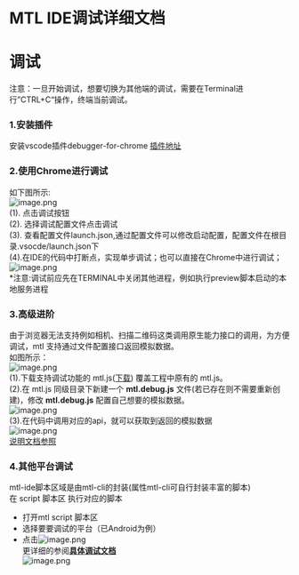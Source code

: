 # MTL IDE调试详细文档

<a name="b7c0bfff"></a>
# 调试

注意：一旦开始调试，想要切换为其他端的调试，需要在Terminal进行”CTRL+C“操作，终端当前调试。

<a name="e2b698c9"></a>
### 1.安装插件

安装vscode插件debugger-for-chrome [插件地址](https://marketplace.visualstudio.com/items?itemName=msjsdiag.debugger-for-chrome)

<a name="1a0782eb"></a>
### 2.使用Chrome进行调试

如下图所示:<br />![image.png](https://cdn.nlark.com/yuque/0/2019/png/271500/1566808161450-bb9f8eb9-7e83-4bc8-8e28-b1ae007cff26.png#align=left&display=inline&height=223&name=image.png&originHeight=491&originWidth=1292&size=96710&status=done&width=587.272714543934#align=left&display=inline&height=491&originHeight=491&originWidth=1292&status=done&width=1292)<br />(1). 点击调试按钮<br />(2). 选择调试配置文件点击调试<br />(3). 查看配置文件launch.json,通过配置文件可以修改启动配置，配置文件在根目录.vsocde/launch.json下<br />(4).在IDE的代码中打断点，实现单步调试；也可以直接在Chrome中进行调试；<br />![image.png](https://cdn.nlark.com/yuque/0/2019/png/271499/1567046942629-667e8572-ffd6-4b4c-8edb-07e98d728364.png#align=left&display=inline&height=163&name=image.png&originHeight=326&originWidth=822&size=55567&status=done&width=411)<br />*注意:调试前应先在TERMINAL中关闭其他进程，例如执行preview脚本启动的本地服务进程

<a name="f086565c"></a>
### 3.高级进阶
由于浏览器无法支持例如相机、扫描二维码这类调用原生能力接口的调用，为方便调试，mtl 支持通过文件配置接口返回模拟数据。<br />如图所示：<br />![image.png](https://cdn.nlark.com/yuque/0/2019/png/271500/1566808219005-f9da7f0f-22a0-497a-9440-c8c2d2df3f25.png#align=left&display=inline&height=346&name=image.png&originHeight=762&originWidth=1281&size=158634&status=done&width=582.272714652306#align=left&display=inline&height=762&originHeight=762&originWidth=1281&status=done&width=1281)<br />(1).下载支持调试功能的 mtl.js([下载](http://mobile.yyuap.com/mtl/download/mtljs/mtl.debug.zip)) 覆盖工程中原有的 mtl.js。<br />(2).在 mtl.js 同级目录下新建一个 **mtl.debug.js** 文件(若已存在则不需要重新创建)，修改 **mtl.debug.js** 配置自己想要的模拟数据。<br />![image.png](https://cdn.nlark.com/yuque/0/2019/png/271499/1567050116989-d4e51b85-ac82-47a1-b230-95b3c35e1960.png#align=left&display=inline&height=371&name=image.png&originHeight=742&originWidth=992&size=89328&status=done&width=496)<br />(3).在代码中调用对应的api，就可以获取到返回的模拟数据<br />![image.png](https://cdn.nlark.com/yuque/0/2019/png/271499/1567050249395-7a857d0c-4ca3-45a3-8f19-26bc64c2ff6b.png#align=left&display=inline&height=245&name=image.png&originHeight=490&originWidth=1042&size=95985&status=done&width=521)<br />[说明文档参照](http://mtlapidocs201908061404.test.app.yyuap.com/#Ti9jD)


<a name="ae9f91c3"></a>
### 4.其他平台调试

mtl-ide脚本区域是由mtl-cli的封装(属性mtl-cli可自行封装丰富的脚本)<br />在 script 脚本区 执行对应的脚本

- 打开mtl script 脚本区
- 选择要要调试的平台（已Android为例）
- 点击![image.png](https://cdn.nlark.com/yuque/0/2019/png/271500/1566808341673-8116e4c9-15db-43b8-9259-5172c8a0b88f.png#align=left&display=inline&height=9&name=image.png&originHeight=19&originWidth=29&size=429&status=done&width=13.181817896109973#align=left&display=inline&height=19&originHeight=19&originWidth=29&status=done&width=29)<br />
更详细的参阅[**具体调试文档**](http://mtltoolsdocs20190806.test.app.yyuap.com/0202-mtl-cli-debug)<br />![image.png](https://cdn.nlark.com/yuque/0/2019/png/271500/1566808367888-cea70d6d-d9dc-423a-936b-6e9033cba318.png#align=left&display=inline&height=147&name=image.png&originHeight=324&originWidth=334&size=19561&status=done&width=151.81817852761142#align=left&display=inline&height=324&originHeight=324&originWidth=334&status=done&width=334)
